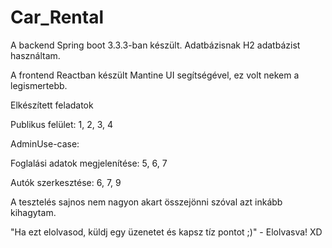 # Car_Rental

A backend Spring boot 3.3.3-ban készült. Adatbázisnak H2 adatbázist használtam.

A frontend Reactban készült Mantine UI segítségével, ez volt nekem a legismertebb.


Elkészített feladatok

Publikus felület: 1, 2, 3, 4

AdminUse-case:

Foglalási adatok megjelenítése: 5, 6, 7

Autók szerkesztése: 6, 7, 9

A tesztelés sajnos nem nagyon akart összejönni szóval azt inkább kihagytam.

"Ha ezt elolvasod, küldj egy üzenetet és kapsz tíz pontot ;)" - Elolvasva! XD

